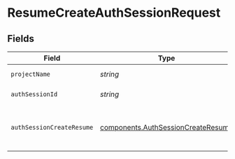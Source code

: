 # ResumeCreateAuthSessionRequest


## Fields

| Field                                                                                    | Type                                                                                     | Required                                                                                 | Description                                                                              | Example                                                                                  |
| ---------------------------------------------------------------------------------------- | ---------------------------------------------------------------------------------------- | ---------------------------------------------------------------------------------------- | ---------------------------------------------------------------------------------------- | ---------------------------------------------------------------------------------------- |
| `projectName`                                                                            | *string*                                                                                 | :heavy_minus_sign:                                                                       | Project name                                                                             | my-project                                                                               |
| `authSessionId`                                                                          | *string*                                                                                 | :heavy_check_mark:                                                                       | Authentication session ID                                                                |                                                                                          |
| `authSessionCreateResume`                                                                | [components.AuthSessionCreateResume](../../models/components/authsessioncreateresume.md) | :heavy_minus_sign:                                                                       | resume authnetication session creation request                                           |                                                                                          |